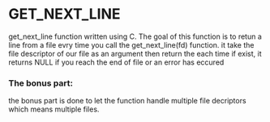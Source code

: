 # GET_NEXT_LINE
get_next_line function written using C.
The goal of this function is to retun a line from a file evry time you call the get_next_line(fd) function.
it take the file descriptor of our file as an argument then return the each time if exist, it returns NULL if you reach the end of file or an error has eccured
### The bonus part:
the bonus part is done to let the function handle multiple file decriptors which means multiple files.
